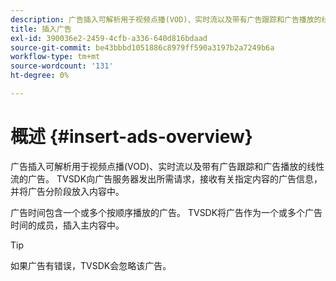 ```yaml
---
description: 广告插入可解析用于视频点播(VOD)、实时流以及带有广告跟踪和广告播放的线性流的广告。 TVSDK向广告服务器发出所需请求，接收有关指定内容的广告信息，并将广告分阶段放入内容中。
title: 插入广告
exl-id: 390036e2-2459-4cfb-a336-640d816bdaad
source-git-commit: be43bbbd1051886c8979ff590a3197b2a7249b6a
workflow-type: tm+mt
source-wordcount: '131'
ht-degree: 0%

---
```


# 概述 {#insert-ads-overview}

广告插入可解析用于视频点播(VOD)、实时流以及带有广告跟踪和广告播放的线性流的广告。 TVSDK向广告服务器发出所需请求，接收有关指定内容的广告信息，并将广告分阶段放入内容中。

广告时间包含一个或多个按顺序播放的广告。 TVSDK将广告作为一个或多个广告时间的成员，插入主内容中。

>[!TIP]
>
>如果广告有错误，TVSDK会忽略该广告。

